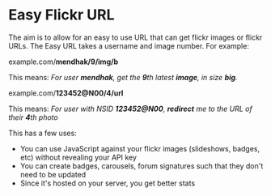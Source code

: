 Easy Flickr URL
===============

The aim is to allow for an easy to use URL that can get flickr images or flickr URLs.  The Easy URL takes a username and image number.  For example:

example.com/**mendhak/9/img/b**

This means: _For user **mendhak**, get the **9**th latest **image**, in size **big**._

example.com/**123452@N00/4/url**

This means:  _For user with NSID **123452@N00**, **redirect** me to the URL of their **4**th photo_


This has a few uses:

*  You can use JavaScript against your flickr images (slideshows, badges, etc) without revealing your API key
*  You can create badges, carousels, forum signatures such that they don't need to be updated
*  Since it's hosted on your server, you get better stats


